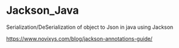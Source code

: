 # Jackson_Java
Serialization/DeSerialization of object to Json in java using Jackson

https://www.novixys.com/blog/jackson-annotations-guide/
